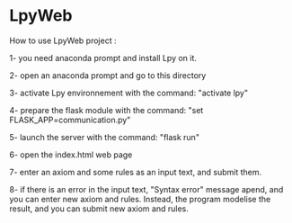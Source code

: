 # LpyWeb
How to use LpyWeb project :

1- you need anaconda prompt and install Lpy on it.

2- open an anaconda prompt and go to this directory

3- activate Lpy environnement with the command: "activate lpy"

4- prepare the flask module with the command: "set FLASK_APP=communication.py"

5- launch the server with the command: "flask run"

6- open the index.html web page

7- enter an axiom and some rules as an input text, and submit them.

8- if there is an error in the input text, "Syntax error" message apend, and you can enter new axiom and rules. Instead, the program modelise the result, and you can submit new axiom and rules.